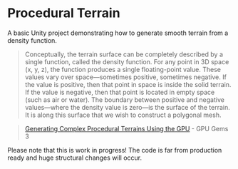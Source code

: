Procedural Terrain
==================

A basic Unity project demonstrating how to generate smooth terrain from a density function.

> Conceptually, the terrain surface can be completely described by a single function, called the density function. For any point in 3D space (x, y, z), the function produces a single floating-point value. These values vary over space—sometimes positive, sometimes negative. If the value is positive, then that point in space is inside the solid terrain. If the value is negative, then that point is located in empty space (such as air or water). The boundary between positive and negative values—where the density value is zero—is the surface of the terrain. It is along this surface that we wish to construct a polygonal mesh.

> [Generating Complex Procedural Terrains Using the GPU](http://http.developer.nvidia.com/GPUGems3/gpugems3_ch01.html) - GPU Gems 3

Please note that this is work in progress! The code is far from production ready and huge structural changes will occur.
